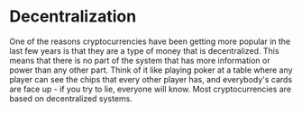 # Decentralization
One of the reasons cryptocurrencies have been getting more popular in the last few years is that they are a type of money that is decentralized. This means that there is no part of the system that has more information or power than any other part. Think of it like playing poker at a table where any player can see the chips that every other player has, and everybody's cards are face up - if you try to lie, everyone will know. Most cryptocurrencies are based on decentralized systems.
